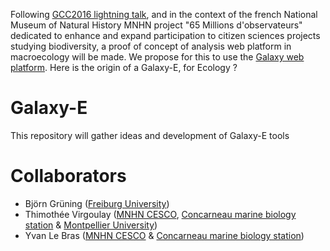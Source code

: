 Following [GCC2016 lightning talk](https://gcc16.sched.com/event/7Zgd/65-millions-of-observers "65 millions of observers"), and in the context of the french National Museum of Natural History MNHN project "65 Millions d'observateurs" dedicated to enhance and expand participation to citizen sciences projects studying biodiversity, a proof of concept of analysis web platform in macroecology will be made. We propose for this to use the [Galaxy web platform](https://github.com/galaxyproject/galaxy). Here is the origin of a Galaxy-E, for Ecology ?

# Galaxy-E
This repository will gather ideas and development of Galaxy-E tools 

# Collaborators

* Björn Grüning ([Freiburg University](http://www.bioinf.uni-freiburg.de/Galaxy/))
* Thimothée Virgoulay ([MNHN CESCO](http://cesco.mnhn.fr/), [Concarneau marine biology station](http://concarneau.mnhn.fr/) & [Montpellier University](https://sns.edu.umontpellier.fr/master-sciences-numerique-pour-la-sante-montpellier/bcd/))
* Yvan Le Bras ([MNHN CESCO](http://cesco.mnhn.fr/) & [Concarneau marine biology station](http://concarneau.mnhn.fr/))
